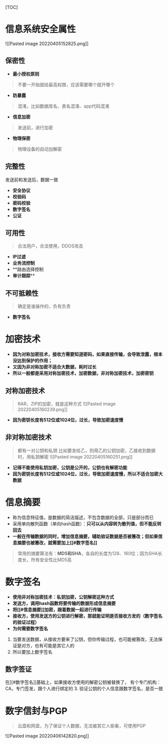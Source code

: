 [TOC]

# 信息系统安全属性
![[Pasted image 20220405152825.png]]

## 保密性
* **最小授权原则**
> 不要一开始就给最高权限，应该需要哪个就开哪个

* **防暴露**
> 混淆，比如数据库名、表名混淆、app代码混淆

* **信息加密**
> 发送前，进行加密

* **物理保密**
> 物理设备的自动加解密

## 完整性
发送前和发送后，数据一致
* **安全协议**
* **校验码**
* **密码校验**
* **数字签名**
* **公证**

## 可用性
> 合法用户，合法使用，DDOS攻击

* **IP过滤**
* **业务流控制**
* **路由选择控制
* **审计跟踪****

## 不可抵赖性
> 确定是谁操作的，负有负责
* **数字签名**

# 加密技术
* **因为对称加密技术，接收方需要知道密码，如果直接传输，会导致泄露，根本没达到保护的作用；**
* **又因为非对称加密不适合大数据，耗时过长**
* **所以一般都是采用对称加密技术，加密数据，非对称加密技术，加密密钥**
## 对称加密技术
> RAR、ZIP的加密，就是这种方式
![[Pasted image 20220405160239.png]]
* **因为密钥长度有512位或1024位，过长，导致加密速度慢**

## 非对称加密技术
> 都有一对公钥和私钥
> 比如要发给乙，则用乙的公钥加密，乙接收到数据时，用私钥解密
![[Pasted image 20220405160251.png]]
* **记得不能使用私钥加密，公钥是公开的，公钥也有解密功能**
* **因为密钥长度有512位或1024位，过长，导致加密速度慢，所以不适合加密大数据**

# 信息摘要
* 称为信息特征值，是数据的简洁描述，不包含数据的全部，只是部分而已
* 采用单向散列函数（单向hash函数）：**只可以从内容转为散列值，但不能反转回去**
* **一般在传输数据的同时，增加信息摘要，辅助验证数据是否被篡改；但如果信息摘要也被篡改，就需要加上[[#数字签名]]**

> 常用的摘要算法有：**MD5和SHA**，各自的长度为128、160位；因为SHA长度长，所有安全性比MD5高

# 数字签名
* **使用非对称加密技术：私钥加密，公钥解密这种方式**
* **发送方，调用hash函数将要传输的数据形成信息摘要**
* **将[[#信息摘要]]加密，跟着数据一起进行传输**
* **接收方，使用发送方的公钥进行解密，那就能证明是否接收方发的（数字签名的验证过程）**
* **为何需要数字签名**
1. 当要发送数据，从接收方要来了公钥，但你传输过程，也可能被篡改，无法保证是对方，也有可能是其它人的
2. 所以要加上数字签名

## 数字签证
在[[#数字签名]]基础上，如果接收方使用的解密公钥被替换了，
有个专门机构：CA，专门签发，跟个人进行绑定的
3. 验证公钥的个人信息跟数字签名，是否一致

# 数字信封与PGP
> 云盘和网盘，为了保证个人数据，无法被其它人偷看，可使用PGP

![[Pasted image 20220406142820.png]]
